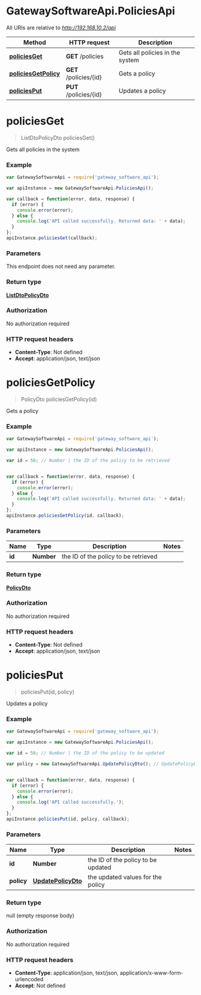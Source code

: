 # GatewaySoftwareApi.PoliciesApi

All URIs are relative to *http://192.168.10.2/api*

Method | HTTP request | Description
------------- | ------------- | -------------
[**policiesGet**](PoliciesApi.md#policiesGet) | **GET** /policies | Gets all policies in the system
[**policiesGetPolicy**](PoliciesApi.md#policiesGetPolicy) | **GET** /policies/{id} | Gets a policy
[**policiesPut**](PoliciesApi.md#policiesPut) | **PUT** /policies/{id} | Updates a policy


<a name="policiesGet"></a>
# **policiesGet**
> ListDtoPolicyDto policiesGet()

Gets all policies in the system

### Example
```javascript
var GatewaySoftwareApi = require('gateway_software_api');

var apiInstance = new GatewaySoftwareApi.PoliciesApi();

var callback = function(error, data, response) {
  if (error) {
    console.error(error);
  } else {
    console.log('API called successfully. Returned data: ' + data);
  }
};
apiInstance.policiesGet(callback);
```

### Parameters
This endpoint does not need any parameter.

### Return type

[**ListDtoPolicyDto**](ListDtoPolicyDto.md)

### Authorization

No authorization required

### HTTP request headers

 - **Content-Type**: Not defined
 - **Accept**: application/json, text/json

<a name="policiesGetPolicy"></a>
# **policiesGetPolicy**
> PolicyDto policiesGetPolicy(id)

Gets a policy

### Example
```javascript
var GatewaySoftwareApi = require('gateway_software_api');

var apiInstance = new GatewaySoftwareApi.PoliciesApi();

var id = 56; // Number | the ID of the policy to be retrieved


var callback = function(error, data, response) {
  if (error) {
    console.error(error);
  } else {
    console.log('API called successfully. Returned data: ' + data);
  }
};
apiInstance.policiesGetPolicy(id, callback);
```

### Parameters

Name | Type | Description  | Notes
------------- | ------------- | ------------- | -------------
 **id** | **Number**| the ID of the policy to be retrieved | 

### Return type

[**PolicyDto**](PolicyDto.md)

### Authorization

No authorization required

### HTTP request headers

 - **Content-Type**: Not defined
 - **Accept**: application/json, text/json

<a name="policiesPut"></a>
# **policiesPut**
> policiesPut(id, policy)

Updates a policy

### Example
```javascript
var GatewaySoftwareApi = require('gateway_software_api');

var apiInstance = new GatewaySoftwareApi.PoliciesApi();

var id = 56; // Number | the ID of the policy to be updated

var policy = new GatewaySoftwareApi.UpdatePolicyDto(); // UpdatePolicyDto | the updated values for the policy


var callback = function(error, data, response) {
  if (error) {
    console.error(error);
  } else {
    console.log('API called successfully.');
  }
};
apiInstance.policiesPut(id, policy, callback);
```

### Parameters

Name | Type | Description  | Notes
------------- | ------------- | ------------- | -------------
 **id** | **Number**| the ID of the policy to be updated | 
 **policy** | [**UpdatePolicyDto**](UpdatePolicyDto.md)| the updated values for the policy | 

### Return type

null (empty response body)

### Authorization

No authorization required

### HTTP request headers

 - **Content-Type**: application/json, text/json, application/x-www-form-urlencoded
 - **Accept**: Not defined

